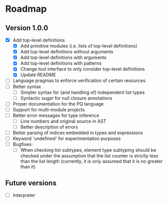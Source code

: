 # Roadmap

## Version 1.0.0

- [x] Add top-level definitions
  - [x] Add primitive modules (i.e. lists of top-level definitions)
  - [x] Add top-level definitions without arguments
  - [x] Add top-level definitions with arguments
  - [x] Add top-level definitions with patterns
  - [x] Change tool interface to only consider top-level definitions
  - [x] Update README
- [ ] Language pragmas to enforce verification of certain resources
- [ ] Better syntax
  - [ ] Simpler syntax for (and handling of) independent list types
  - [ ] Syntactic sugar for null closure annotations
- [ ] Proper documentation for the PQ language
- [ ] Support for multi-module projects
- [ ] Better error messages for type inference
  - [ ] Line numbers and original source in AST
  - [ ] Better description of errors
- [ ] Better parsing of indices embedded in types and expressions
- [ ] Keyword 'undefined' for experimentation purposes
- [ ] Bugfixes:
  - [ ] When checking list subtypes, element type subtyping should be checked under the assumption that the list counter is strictly less than the list length (currently, it is only assumed that it is no greater than it)

## Future versions

- [ ] Interpreter